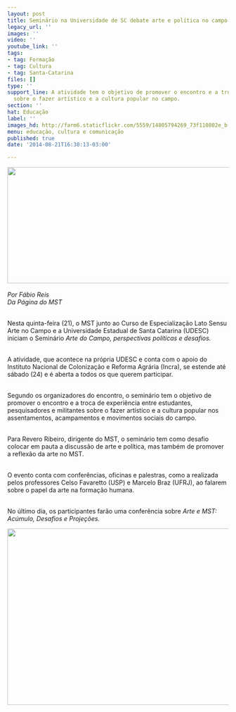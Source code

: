 ```yaml
---
layout: post
title: Seminário na Universidade de SC debate arte e política no campo
legacy_url: ''
images: ''
video: ''
youtube_link: ''
tags:
- tag: Formação
- tag: Cultura
- tag: Santa-Catarina
files: []
type: ''
support_line: A atividade tem o objetivo de promover o encontro e a troca de experiência
  sobre o fazer artístico e a cultura popular no campo.
section: ''
hat: Educação
label: ''
images_hd: http://farm6.staticflickr.com/5559/14805794269_73f110802e_b.jpg
menu: educação, cultura e comunicação
published: true
date: '2014-08-21T16:30:13-03:00'

---
```

<p><em><img alt="" height="264" src="http://farm6.staticflickr.com/5559/14805794269_73f110802e_b.jpg" width="600" /><br />
<br />
Por F&aacute;bio Reis<br />
Da P&aacute;gina do MST</em></p>

<p><br />
Nesta quinta-feira (21), o MST junto ao Curso de Especializa&ccedil;&atilde;o Lato Sensu Arte no Campo e a Universidade Estadual de Santa Catarina (UDESC) iniciam o Semin&aacute;rio&nbsp;<em>Arte do Campo, perspectivas pol&iacute;ticas e desafios.</em></p>

<p><br />
A atividade, que acontece na pr&oacute;pria UDESC e conta com o apoio do Instituto Nacional de Coloniza&ccedil;&atilde;o e Reforma Agr&aacute;ria (Incra), se estende at&eacute; s&aacute;bado (24) e &eacute; aberta a todos os que querem participar.</p>

<p><br />
Segundo os organizadores do encontro, o semin&aacute;rio tem o objetivo de promover o encontro e a troca de experi&ecirc;ncia entre estudantes, pesquisadores e militantes sobre o fazer art&iacute;stico e a cultura popular nos assentamentos, acampamentos e movimentos sociais do campo.</p>

<p><br />
Para Revero Ribeiro, dirigente do MST, o semin&aacute;rio tem como desafio colocar em pauta a discuss&atilde;o de arte e pol&iacute;tica, mas tamb&eacute;m de promover a reflex&atilde;o da arte no MST.</p>

<p><br />
O evento conta com confer&ecirc;ncias, oficinas e palestras, como a realizada pelos professores Celso Favaretto (USP) e Marcelo Braz (UFRJ), ao falarem sobre o papel da arte na forma&ccedil;&atilde;o humana.</p>

<p><br />
No &uacute;ltimo dia, os participantes far&atilde;o uma confer&ecirc;ncia sobre&nbsp;<em>Arte e MST: Ac&uacute;mulo, Desafios e Proje&ccedil;&otilde;es.</em></p>

<p><img alt="" height="401" src="http://farm6.staticflickr.com/5570/14805943477_3d44ec1dc8_b.jpg" width="600" /></p>
